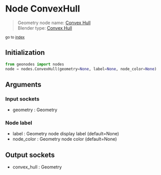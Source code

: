 
# Node ConvexHull

> Geometry node name: [Convex Hull](https://docs.blender.org/manual/en/latest/modeling/geometry_nodes/geometry/convex_hull.html)<br>
  Blender type: [Convex Hull](https://docs.blender.org/api/current/bpy.types.GeometryNodeConvexHull.html)
  
<sub>go to [index](index.md)</sub>

## Initialization

```python
from geonodes import nodes
node = nodes.ConvexHull(geometry=None, label=None, node_color=None)
```



## Arguments


### Input sockets

- geometry : Geometry

### Node label

- label : Geometry node display label (default=None)
- node_color : Geometry node color (default=None)

## Output sockets

- convex_hull : Geometry

